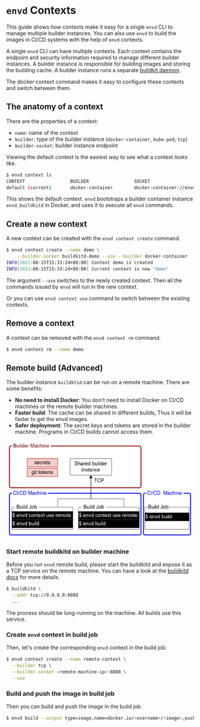 # `envd` Contexts

This guide shows how contexts make it easy for a single `envd` CLI to manage multiple builder instances. You can also use `envd` to build the images in CI/CD systems with the help of `envd` contexts.

A single `envd` CLI can have multiple contexts. Each context contains the endpoint and security information required to manage different builder instances. A builder instance is responsible for building images and storing the building cache. A builder instance runs a separate [buildkit daemon](https://github.com/moby/buildkit).

The docker context command makes it easy to configure these contexts and switch between them.

## The anatomy of a context

There are the properties of a context:

- `name`: name of the context
- `builder`: type of the builder instance (`docker-container`, `kube-pod`, `tcp`)
- `builder-socket`: builder instance endpoint

Viewing the default context is the easiest way to see what a context looks like.

```bash
$ envd context ls
CONTEXT                 BUILDER                 SOCKET                            
default (current)       docker-container        docker-container://envd_buildkitd
```

This shows the default context. `envd` bootstraps a builder container instance `envd_buildkitd` in Docker, and uses it to execute all `envd` commands.

## Create a new context

A new context can be created with the `envd context create` command.

```bash
$ envd context create --name demo \
    --builder-socket buildkitd-demo --use --builder docker-container
INFO[2022-08-15T15:33:24+08:00] Context demo is created                      
INFO[2022-08-15T15:33:24+08:00] Current context is now "demo"       
```

The argument `--use` switches to the newly created context. Then all the commands issued by `envd` will run in the new context.

Or you can use `envd context use` command to switch between the existing contexts.

## Remove a context

A context can be removed with the `envd context rm` command.

```bash
$ envd context rm --name demo
```

## Remote build (Advanced)

The builder instance `buildktid` can be run on a remote machine. There are some benefits:

- **No need to install Docker**: You don't need to install Docker on CI/CD machines or the remote builder machines.
- **Faster build**: The cache can be shared in different builds, Thus it will be faster to get the envd images.
- **Safer deployment**: The secret keys and tokens are stored in the builder machine. Programs in CI/CD builds cannot access them.

![](./assets/remote-build.png)

### Start remote buildkitd on builder machine

Before you run `envd` remote build, please start the buildkitd and expose it as a TCP service on the remote machine. You can have a look at the [buildkitd docs](https://github.com/moby/buildkit/blob/master/README.md#expose-buildkit-as-a-tcp-service) for more details.

```bash
$ buildkitd \
  --addr tcp://0.0.0.0:8888
  ...
```

The process should be long-running on the machine. All builds use this service.

### Create `envd` context in build job

Then, let's create the corresponding `envd` context in the build job.

```bash
$ envd context create --name remote-context \
  --builder tcp \
  --builder-socket <remote-machine-ip>:8888 \
  --use
```

### Build and push the image in build job

Then you can build and push the image in the build job.

```bash
$ envd build --output type=image,name=docker.io/<username>/<image>,push=true
```

